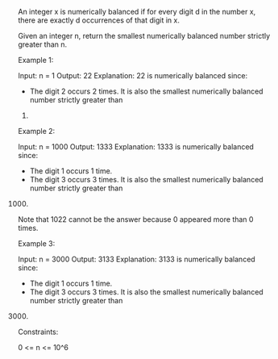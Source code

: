 An integer x is numerically balanced if for every digit d in the number x,
there are exactly d occurrences of that digit in x.

Given an integer n, return the smallest numerically balanced number strictly
greater than n.


Example 1:


Input: n = 1
Output: 22
Explanation: 
22 is numerically balanced since:
- The digit 2 occurs 2 times. 
It is also the smallest numerically balanced number strictly greater than
1.


Example 2:


Input: n = 1000
Output: 1333
Explanation: 
1333 is numerically balanced since:
- The digit 1 occurs 1 time.
- The digit 3 occurs 3 times. 
It is also the smallest numerically balanced number strictly greater than
1000.
Note that 1022 cannot be the answer because 0 appeared more than 0 times.


Example 3:


Input: n = 3000
Output: 3133
Explanation: 
3133 is numerically balanced since:
- The digit 1 occurs 1 time.
- The digit 3 occurs 3 times.
It is also the smallest numerically balanced number strictly greater than
3000.



Constraints:


0 <= n <= 10^6





